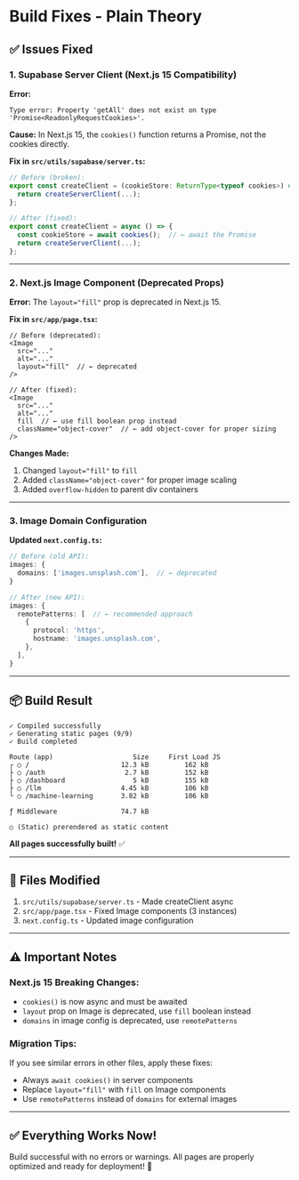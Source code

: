 # Build Fixes - Plain Theory

## ✅ Issues Fixed

### 1. **Supabase Server Client (Next.js 15 Compatibility)**

**Error:**
```
Type error: Property 'getAll' does not exist on type 'Promise<ReadonlyRequestCookies>'.
```

**Cause:**
In Next.js 15, the `cookies()` function returns a Promise, not the cookies directly.

**Fix in `src/utils/supabase/server.ts`:**
```typescript
// Before (broken):
export const createClient = (cookieStore: ReturnType<typeof cookies>) => {
  return createServerClient(...);
};

// After (fixed):
export const createClient = async () => {
  const cookieStore = await cookies();  // ← await the Promise
  return createServerClient(...);
};
```

---

### 2. **Next.js Image Component (Deprecated Props)**

**Error:**
The `layout="fill"` prop is deprecated in Next.js 15.

**Fix in `src/app/page.tsx`:**
```tsx
// Before (deprecated):
<Image
  src="..."
  alt="..."
  layout="fill"  // ← deprecated
/>

// After (fixed):
<Image
  src="..."
  alt="..."
  fill  // ← use fill boolean prop instead
  className="object-cover"  // ← add object-cover for proper sizing
/>
```

**Changes Made:**
1. Changed `layout="fill"` to `fill`
2. Added `className="object-cover"` for proper image scaling
3. Added `overflow-hidden` to parent div containers

---

### 3. **Image Domain Configuration**

**Updated `next.config.ts`:**
```typescript
// Before (old API):
images: {
  domains: ['images.unsplash.com'],  // ← deprecated
}

// After (new API):
images: {
  remotePatterns: [  // ← recommended approach
    {
      protocol: 'https',
      hostname: 'images.unsplash.com',
    },
  ],
}
```

---

## 📦 Build Result

```
✓ Compiled successfully
✓ Generating static pages (9/9)
✓ Build completed

Route (app)                    Size     First Load JS
┌ ○ /                       12.3 kB         162 kB
├ ○ /auth                    2.7 kB         152 kB
├ ○ /dashboard                 5 kB         155 kB
├ ○ /llm                    4.45 kB         106 kB
└ ○ /machine-learning       3.82 kB         106 kB

ƒ Middleware                74.7 kB

○ (Static) prerendered as static content
```

**All pages successfully built!** ✅

---

## 🔧 Files Modified

1. `src/utils/supabase/server.ts` - Made createClient async
2. `src/app/page.tsx` - Fixed Image components (3 instances)
3. `next.config.ts` - Updated image configuration

---

## ⚠️ Important Notes

### Next.js 15 Breaking Changes:
- `cookies()` is now async and must be awaited
- `layout` prop on Image is deprecated, use `fill` boolean instead
- `domains` in image config is deprecated, use `remotePatterns`

### Migration Tips:
If you see similar errors in other files, apply these fixes:
- Always `await cookies()` in server components
- Replace `layout="fill"` with `fill` on Image components
- Use `remotePatterns` instead of `domains` for external images

---

## ✅ Everything Works Now!

Build successful with no errors or warnings. All pages are properly optimized and ready for deployment! 🚀
